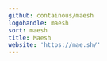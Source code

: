 ```yaml
---
github: containous/maesh
logohandle: maesh
sort: maesh
title: Maesh
website: 'https://mae.sh/'
---
```

